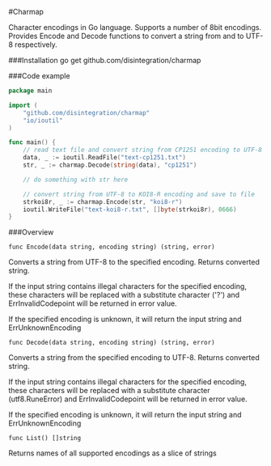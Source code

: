 #Charmap

Character encodings in Go language. 
Supports a number of 8bit encodings. 
Provides Encode and Decode functions to convert a string from and to UTF-8 respectively.


###Installation
    go get github.com/disintegration/charmap
    
###Code example

```go
package main

import (
    "github.com/disintegration/charmap"
	"io/ioutil"
)

func main() {
	// read text file and convert string from CP1251 encoding to UTF-8
	data, _ := ioutil.ReadFile("text-cp1251.txt")
	str, _ := charmap.Decode(string(data), "cp1251")

	// do something with str here

	// convert string from UTF-8 to KOI8-R encoding and save to file
	strkoi8r, _ := charmap.Encode(str, "koi8-r")
	ioutil.WriteFile("text-koi8-r.txt", []byte(strkoi8r), 0666)
}

```

###Overview

    func Encode(data string, encoding string) (string, error)
Converts a string from UTF-8 to the specified encoding. Returns converted string. 

If the input string contains illegal characters for the specified encoding,
these characters will be replaced with a substitute character ('?') and
ErrInvalidCodepoint will be returned in error value.

If the specified encoding is unknown, it will return the input string and ErrUnknownEncoding

    func Decode(data string, encoding string) (string, error)
Converts a string from the specified encoding to UTF-8.  Returns converted string. 

If the input string contains illegal characters for the specified encoding,
these characters will be replaced with a substitute character (utf8.RuneError) and
ErrInvalidCodepoint will be returned in error value.

If the specified encoding is unknown, it will return the input string and ErrUnknownEncoding

    func List() []string
Returns names of all supported encodings as a slice of strings
